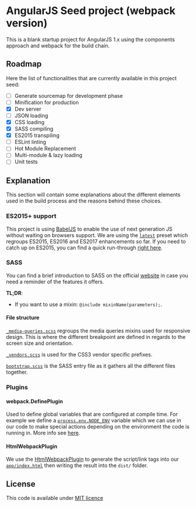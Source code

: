 # AngularJS Seed project (webpack version)

This is a blank startup project for AngularJS 1.x using the components approach and webpack for the build chain.

## Roadmap
Here the list of functionalities that are currently available in this project seed:

- [ ] Generate sourcemap for development phase
- [ ] Minification for production
- [x] Dev server
- [ ] JSON loading
- [x] CSS loading
- [x] SASS compiling
- [x] ES2015 transpiling
- [ ] ESLint linting
- [ ] Hot Module Replacement
- [ ] Multi-module & lazy loading
- [ ] Unit tests

## Explanation
This section will contain some explanations about the different elements used in the build process and the reasons behind these choices.

### ES2015+ support
This project is using [BabelJS](https://babeljs.io/) to enable the use of next generation JS without waiting on browsers support. We are using the [`latest`](http://babeljs.io/docs/plugins/preset-latest/) preset which regroups ES2015, ES2016 and ES2017 enhancements so far.
If you need to catch up on ES2015, you can find a quick run-through [right here](https://babeljs.io/docs/learn-es2015/).

### SASS
You can find a brief introduction to SASS on the official [website](http://sass-lang.com/guide) in case you need a reminder of the features it offers.

**TL;DR**:
* If you want to use a mixin: `@include mixinName(parameters);`.

#### File structure
[`_media-queries.scss`](app/commons/style/mixins/_media-queries.scss) regroups the media queries mixins used for responsive design. This is where the different breakpoint are defined in regards to the screen size and orientation.

[`_vendors.scss`](app/commons/style/mixins/_vendors.scss) is used for the CSS3 vendor specific prefixes.

[`bootstrap.scss`](app/commons/bootstrap.scss) is the SASS entry file as it gathers all the different files together.

### Plugins
#### webpack.DefinePlugin
Used to define global variables that are configured at compile time. For example we define a [`process.env.NODE_ENV`](webpack.config.js) variable which we can use in our code to make special actions depending on the environment the code is running in. More info see [here](http://webpack.github.io/docs/list-of-plugins.html#defineplugin).

#### HtmlWebpackPlugin
We use the [HtmlWebpackPlugin](https://github.com/ampedandwired/html-webpack-plugin) to generate the script/link tags into our [`app/index.html`](app/index.html) then writing the result into the `dist/` folder.

## License

This code is available under [MIT licence](LICENSE)
